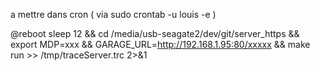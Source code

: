 a mettre dans cron ( via sudo crontab -u louis -e )


@reboot sleep 12 && cd /media/usb-seagate2/dev/git/server_https && export MDP=xxx && GARAGE_URL=http://192.168.1.95:80/xxxxx && make run >> /tmp/traceServer.trc 2>&1




